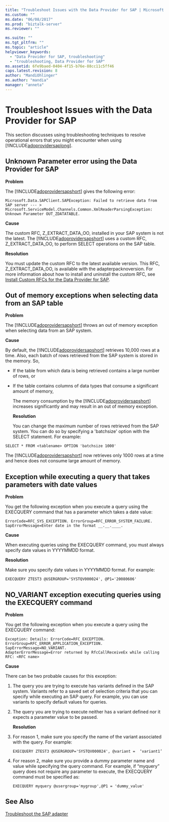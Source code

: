 ```yaml
---
title: "Troubleshoot Issues with the Data Provider for SAP | Microsoft Docs"
ms.custom: ""
ms.date: "06/08/2017"
ms.prod: "biztalk-server"
ms.reviewer: ""

ms.suite: ""
ms.tgt_pltfrm: ""
ms.topic: "article"
helpviewer_keywords: 
  - "Data Provider for SAP, troubleshooting"
  - "troubleshooting, Data Provider for SAP"
ms.assetid: 6fe9baed-0404-4f15-b76e-88cc11c5ff46
caps.latest.revision: 8
author: "MandiOhlinger"
ms.author: "mandia"
manager: "anneta"
---
```

# Troubleshoot Issues with the Data Provider for SAP
This section discusses using troubleshooting techniques to resolve operational errors that you might encounter when using [!INCLUDE[adoprovidersaplong](../../includes/adoprovidersaplong-md.md)].  
  
##  <a name="BKMK_SAPUnknownParam"></a> Unknown Parameter error using the Data Provider for SAP  
 **Problem**  
  
 The [!INCLUDE[adoprovidersapshort](../../includes/adoprovidersapshort-md.md)] gives the following error:  
  
```  
Microsoft.Data.SAPClient.SAPException: Failed to retrieve data from SAP server --- > Microsoft.ServiceModel.Channels.Common.XmlReaderParsingException: Unknown Parameter OUT_ZDATATABLE.  
```  
  
 **Cause**  
  
 The custom RFC, Z_EXTRACT_DATA_OO, installed in your SAP system is not the latest. The [!INCLUDE[adoprovidersapshort](../../includes/adoprovidersapshort-md.md)] uses a custom RFC, Z_EXTRACT_DATA_OO, to perform SELECT operations on the SAP table.  
  
 **Resolution**  
  
 You must update the custom RFC to the latest available version. This RFC, Z_EXTRACT_DATA_OO, is available with the adapterpacknoversion. For more information about how to install and uninstall the custom RFC, see [Install Custom RFCs for the Data Provider for SAP](../../adapters-and-accelerators/adapter-sap/install-custom-rfcs-for-the-data-provider-for-sap.md).
  
##  <a name="BKMK_SAPOOM"></a> Out of memory exceptions when selecting data from an SAP table  
 **Problem**  
  
 The [!INCLUDE[adoprovidersapshort](../../includes/adoprovidersapshort-md.md)] throws an out of memory exception when selecting data from an SAP system.  
  
 **Cause**  
  
 By default, the [!INCLUDE[adoprovidersapshort](../../includes/adoprovidersapshort-md.md)] retrieves 10,000 rows at a time. Also, each batch of rows retrieved from the SAP system is stored in the memory. So,  
  
- If the table from which data is being retrieved contains a large number of rows, or  
  
- If the table contains columns of data types that consume a significant amount of memory,  
  
  The memory consumption by the [!INCLUDE[adoprovidersapshort](../../includes/adoprovidersapshort-md.md)] increases significantly and may result in an out of memory exception.  
  
  **Resolution**  
  
  You can change the maximum number of rows retrieved from the SAP system. You can do so by specifying a 'batchsize' option with the SELECT statement. For example:  
  
```  
SELECT * FROM <tablename> OPTION 'batchsize 1000'  
```  
  
 The [!INCLUDE[adoprovidersapshort](../../includes/adoprovidersapshort-md.md)] now retrieves only 1000 rows at a time and hence does not consume large amount of memory.  
  
##  <a name="BKMK_SAPQueryExcep"></a> Exception while executing a query that takes parameters with date values  
 **Problem**  
  
 You get the following exception when you execute a query using the EXECQUERY command that has a parameter which takes a date value:  
  
```  
ErrorCode=RFC_SYS_EXCEPTION. ErrorGroup=RFC_ERROR_SYSTEM_FAILURE.   
SapErrorMessage=Enter date in the format __.__.____.  
```  
  
 **Cause**  
  
 When executing queries using the EXECQUERY command, you must always specify date values in YYYYMMDD format.  
  
 **Resolution**  
  
 Make sure you specify date values in YYYYMMDD format. For example:  
  
```  
EXECQUERY ZTEST3 @USERGROUP='SYSTQV000024', @P1='20080606'  
```  
  
##  <a name="BKMK_SAPNOVARIANT"></a> NO_VARIANT exception executing queries using the EXECQUERY command  
 **Problem**  
  
 You get the following exception when you execute a query using the EXECQUERY command:  
  
```  
Exception: Details: ErrorCode=RFC_EXCEPTION. ErrorGroup=RFC_ERROR_APPLICATION_EXCEPTION. SapErrorMessage=NO_VARIANT.  
AdapterErrorMessage=Error returned by RfcCallReceiveEx while calling RFC: <RFC name>  
```  
  
 **Cause**  
  
 There can be two probable causes for this exception:  
  
1. The query you are trying to execute has variants defined in the SAP system. Variants refer to a saved set of selection criteria that you can specify while executing an SAP query. For example, you can use variants to specify default values for queries.  
  
2. The query you are trying to execute neither has a variant defined nor it expects a parameter value to be passed.  
  
   **Resolution**  
  
3. For reason 1, make sure you specify the name of the variant associated with the query. For example:  
  
   ```  
   EXECQUERY ZTEST3 @USERGROUP='SYSTQV000024', @variant =  ‘variant1’  
   ```  
  
4. For reason 2, make sure you provide a dummy parameter name and value while specifying the query command. For example, if “myquery” query does not require any parameter to execute, the EXECQUERY command must be specified as:  
  
   ```  
   EXECQUERY myquery @usergroup='mygroup',@P1 = 'dummy_value'  
   ```  
  
## See Also  
[Troubleshoot the SAP adapter](../../adapters-and-accelerators/adapter-sap/troubleshoot-the-sap-adapter.md)